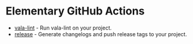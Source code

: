# Elementary GitHub Actions

* [vala-lint](vala-lint/README.md) - Run vala-lint on your project.
* [release](release/README.md) - Generate changelogs and push release tags to your project.
